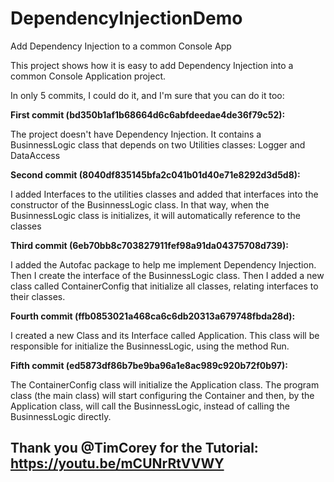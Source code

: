 # DependencyInjectionDemo
Add Dependency Injection to a common Console App

This project shows how it is easy to add Dependency Injection into a common Console Application project.

In only 5 commits, I could do it, and I'm sure that you can do it too:

**First commit (bd350b1af1b68664d6c6abfdeedae4de36f79c52):**

The project doesn't have Dependency Injection. 
It contains a BusinnessLogic class that depends on two Utilities classes: Logger and DataAccess

**Second commit (8040df835145bfa2c041b01d40e71e8292d3d5d8):**

I added Interfaces to the utilities classes and added that interfaces into the constructor of the BusinnessLogic class. 
In that way, when the BusinnessLogic class is initializes, it will automatically reference to the classes

**Third commit (6eb70bb8c703827911fef98a91da04375708d739):**

I added the Autofac package to help me implement Dependency Injection.
Then I create the interface of the BusinnessLogic class.
Then I added a new class called ContainerConfig that initialize all classes, relating interfaces to their classes.

**Fourth commit (ffb0853021a468ca6c6db20313a679748fbda28d):**

I created a new Class and its Interface called Application.
This class will be responsible for initialize the BusinnessLogic, using the method Run.

**Fifth commit (ed5873df86b7be9ba96a1e8ac989c920b72f0b97):**

The ContainerConfig class will initialize the Application class.
The program class (the main class) will start configuring the Container and then, by the Application class, will call the
BusinnessLogic, instead of calling the BusinnessLogic directly.

## Thank you @TimCorey for the Tutorial: https://youtu.be/mCUNrRtVVWY


